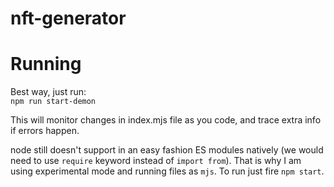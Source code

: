 # nft-generator
# Running
Best way, just run:  
`npm run start-demon`  
  
This will monitor changes in index.mjs file as you code, and trace extra info if errors happen.

node still doesn't support in an easy fashion ES modules natively (we would need to use `require` keyword instead of `import from`). That is why I am using experimental mode and running files as `mjs`. To run just fire `npm start`.